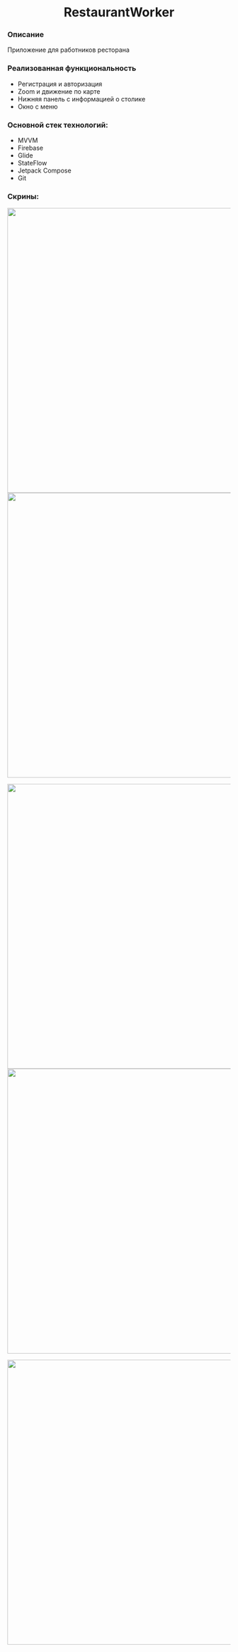 <p align="center">
    <h1 align="center">RestaurantWorker</h1>
    </p>

<h3>Описание</h3>
Приложение для работников ресторана

<h3>Реализованная функциональность</h3>
<ul>
    <li>Регистрация и авторизация</li>
    <li>Zoom и движение по карте</li>
    <li>Нижняя панель с информацией о столике</li>
    <li>Окно с меню</li>
</ul> 

<h3>Основной стек технологий:</h3>
<ul>
   <li>MVVM</li>
	<li>Firebase</li>
	<li>Glide</li>
	<li>StateFlow</li>
	<li>Jetpack Compose</li>
	<li>Git</li>
 </ul>

<h3>Скрины:</h3>

<img src="https://user-images.githubusercontent.com/91881284/231713025-2e9a57f4-937b-40d6-9119-ef49c3a110b6.png" height="642"/></h1>
<img src="https://user-images.githubusercontent.com/91881284/231713051-544f5094-7934-4b4d-9bfc-0d40cfd56053.png" height="642"/></h1>

<img src="https://user-images.githubusercontent.com/91881284/231713079-4830ac5c-324a-4555-8f53-842c8a53f060.png" height="642"/></h1>
<img src="https://user-images.githubusercontent.com/91881284/231713108-2344962f-37e4-4be1-8989-031cfea74879.png" height="642"/></h1>

<img src="https://user-images.githubusercontent.com/91881284/231713134-26887da0-d096-4eca-abb2-0ddca15d5a42.png" height="642"/></h1>


